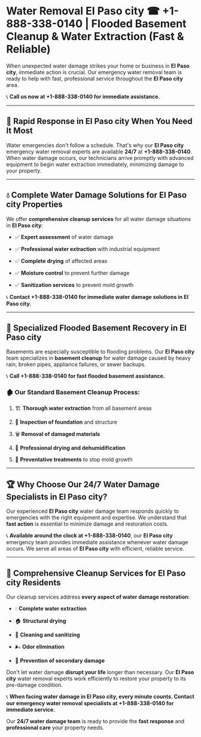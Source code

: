 # Water Removal El Paso city ☎ +1-888-338-0140 | Flooded Basement Cleanup & Water Extraction (Fast & Reliable)

When unexpected water damage strikes your home or business in **El Paso city**, immediate action is crucial. Our emergency water removal team is ready to help with fast, professional service throughout the **El Paso city** area. 

📞 **Call us now at +1-888-338-0140 for immediate assistance.**
---
## 🚀 Rapid Response in El Paso city When You Need It Most
Water emergencies don't follow a schedule. That's why our **El Paso city** emergency water removal experts are available **24/7** at **+1-888-338-0140**. When water damage occurs, our technicians arrive promptly with advanced equipment to begin water extraction immediately, minimizing damage to your property.
---
## 💧 Complete Water Damage Solutions for El Paso city Properties
We offer **comprehensive cleanup services** for all water damage situations in **El Paso city**:
- ✅ **Expert assessment** of water damage  
- ✅ **Professional water extraction** with industrial equipment  
- ✅ **Complete drying** of affected areas  
- ✅ **Moisture control** to prevent further damage  
- ✅ **Sanitization services** to prevent mold growth  
📞 **Contact +1-888-338-0140 for immediate water damage solutions in El Paso city.**
---
## 🌊 Specialized Flooded Basement Recovery in El Paso city
Basements are especially susceptible to flooding problems. Our **El Paso city** team specializes in **basement cleanup** for water damage caused by heavy rain, broken pipes, appliance failures, or sewer backups. 
📞 **Call +1-888-338-0140 for fast flooded basement assistance.**
### 🏚️ Our Standard Basement Cleanup Process:
1. 🏗️ **Thorough water extraction** from all basement areas  
2. 🔎 **Inspection of foundation** and structure  
3. 🗑️ **Removal of damaged materials**  
4. 💨 **Professional drying and dehumidification**  
5. 🚫 **Preventative treatments** to stop mold growth  
---
## 🏆 Why Choose Our 24/7 Water Damage Specialists in El Paso city?
Our experienced **El Paso city** water damage team responds quickly to emergencies with the right equipment and expertise. We understand that **fast action** is essential to minimize damage and restoration costs.
📞 **Available around the clock at +1-888-338-0140**, our **El Paso city** emergency team provides immediate assistance whenever water damage occurs. We serve all areas of **El Paso city** with efficient, reliable service.
---
## 🧹 Comprehensive Cleanup Services for El Paso city Residents
Our cleanup services address **every aspect of water damage restoration**:
- 💧 **Complete water extraction**  
- 🏠 **Structural drying**  
- 🧼 **Cleaning and sanitizing**  
- 🌬️ **Odor elimination**  
- 🚫 **Prevention of secondary damage**  
Don't let water damage **disrupt your life** longer than necessary. Our **El Paso city** water removal experts work efficiently to restore your property to its pre-damage condition.
📞 **When facing water damage in El Paso city, every minute counts. Contact our emergency water removal specialists at +1-888-338-0140 for immediate service.**
Our **24/7 water damage team** is ready to provide the **fast response** and **professional care** your property needs.

